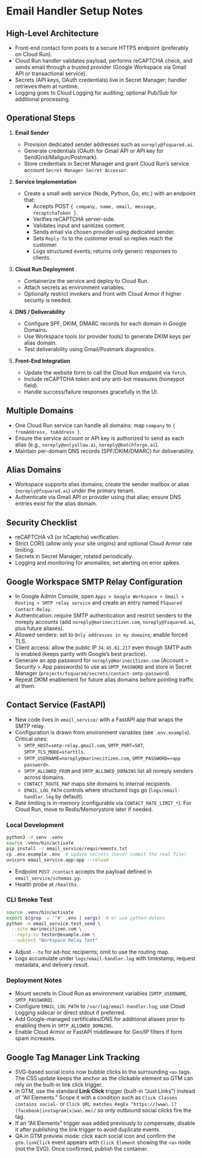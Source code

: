 # Email Handler Setup Notes

## High-Level Architecture
- Front-end contact form posts to a secure HTTPS endpoint (preferably on Cloud Run).
- Cloud Run handler validates payload, performs reCAPTCHA check, and sends email through a trusted provider (Google Workspace via Gmail API or transactional service).
- Secrets (API keys, OAuth credentials) live in Secret Manager; handler retrieves them at runtime.
- Logging goes to Cloud Logging for auditing; optional Pub/Sub for additional processing.

## Operational Steps
1. **Email Sender**
   - Provision dedicated sender addresses such as `noreply@fsquared.ai`.
   - Generate credentials (OAuth for Gmail API or API key for SendGrid/Mailgun/Postmark).
   - Store credentials in Secret Manager and grant Cloud Run’s service account `Secret Manager Secret Accessor`.

2. **Service Implementation**
   - Create a small web service (Node, Python, Go, etc.) with an endpoint that:
     - Accepts POST `{ company, name, email, message, recaptchaToken }`.
     - Verifies reCAPTCHA server-side.
     - Validates input and sanitizes content.
     - Sends email via chosen provider using dedicated sender.
     - Sets `Reply-To` to the customer email so replies reach the customer.
     - Logs structured events; returns only generic responses to clients.

3. **Cloud Run Deployment**
   - Containerize the service and deploy to Cloud Run.
   - Attach secrets as environment variables.
   - Optionally restrict invokers and front with Cloud Armor if higher security is needed.

4. **DNS / Deliverability**
   - Configure SPF, DKIM, DMARC records for each domain in Google Domains.
   - Use Workspace tools (or provider tools) to generate DKIM keys per alias domain.
   - Test deliverability using Gmail/Postmark diagnostics.

5. **Front-End Integration**
   - Update the website form to call the Cloud Run endpoint via `fetch`.
   - Include reCAPTCHA token and any anti-bot measures (honeypot field).
   - Handle success/failure responses gracefully in the UI.

## Multiple Domains
- One Cloud Run service can handle all domains: map `company` to `{ fromAddress, toAddress }`.
- Ensure the service account or API key is authorized to send as each alias (e.g., `noreply@onlyallow.ai`, `noreply@batchforge.ai`).
- Maintain per-domain DNS records (SPF/DKIM/DMARC) for deliverability.

## Alias Domains
- Workspace supports alias domains; create the sender mailbox or alias (`noreply@fsquared.ai`) under the primary tenant.
- Authenticate via Gmail API or provider using that alias; ensure DNS entries exist for the alias domain.

## Security Checklist
- reCAPTCHA v3 (or hCaptcha) verification.
- Strict CORS (allow only your site origins) and optional Cloud Armor rate limiting.
- Secrets in Secret Manager, rotated periodically.
- Logging and monitoring for anomalies; set alerting on error spikes.

## Google Workspace SMTP Relay Configuration
- In Google Admin Console, open `Apps > Google Workspace > Gmail > Routing > SMTP relay service` and create an entry named `FSquared Contact Relay`.
- Authentication: require SMTP authentication and restrict senders to the noreply accounts (add `noreply@marinecitizen.com`, `noreply@fsquared.ai`, plus future aliases).
- Allowed senders: set to `Only addresses in my domains`; enable forced TLS.
- Client access: allow the public IP `34.45.61.217` even though SMTP auth is enabled (keeps parity with Google’s best practice).
- Generate an app password for `noreply@marinecitizen.com` (Account > Security > App passwords) to use as `SMTP_PASSWORD` and store in Secret Manager (`projects/fsquared/secrets/contact-smtp-password`).
- Repeat DKIM enablement for future alias domains before pointing traffic at them.

## Contact Service (FastAPI)
- New code lives in `email_service/` with a FastAPI app that wraps the SMTP relay.
- Configuration is drawn from environment variables (see `.env.example`). Critical ones:
  - `SMTP_HOST=smtp-relay.gmail.com`, `SMTP_PORT=587`, `SMTP_TLS_MODE=starttls`.
  - `SMTP_USERNAME=noreply@marinecitizen.com`, `SMTP_PASSWORD=<app password>`.
  - `SMTP_ALLOWED_FROM` and `SMTP_ALLOWED_DOMAINS` list all noreply senders across domains.
  - `CONTACT_ROUTE_MAP` maps site domains to internal recipients.
  - `EMAIL_LOG_PATH` controls where structured logs go (`logs/email-handler.log` by default).
- Rate limiting is in-memory (configurable via `CONTACT_RATE_LIMIT_*`). For Cloud Run, move to Redis/Memorystore later if needed.

### Local Development
```bash
python3 -m venv .venv
source .venv/bin/activate
pip install -r email_service/requirements.txt
cp .env.example .env  # update secrets (never commit the real file)
uvicorn email_service.app:app --reload
```

- Endpoint `POST /contact` accepts the payload defined in `email_service/schemas.py`.
- Health probe at `/healthz`.

### CLI Smoke Test
```bash
source .venv/bin/activate
export $(grep -v '^#' .env | xargs)  # or use python-dotenv
python -m email_service.test_send \
  --site marinecitizen.com \
  --reply-to tester@example.com \
  --subject "Workspace Relay Test"
```

- Adjust `--to` for ad-hoc recipients; omit to use the routing map.
- Logs accumulate under `logs/email-handler.log` with timestamp, request metadata, and delivery result.

### Deployment Notes
- Mount secrets in Cloud Run as environment variables (`SMTP_USERNAME`, `SMTP_PASSWORD`).
- Configure `EMAIL_LOG_PATH` to `/var/log/email-handler.log`; use Cloud Logging sidecar or direct stdout if preferred.
- Add Google-managed certificates/DNS for additional aliases prior to enabling them in `SMTP_ALLOWED_DOMAINS`.
- Enable Cloud Armor or FastAPI middleware for Geo/IP filters if form spam increases.

## Google Tag Manager Link Tracking
- SVG-based social icons now bubble clicks to the surrounding `<a>` tags. The CSS update keeps the anchor as the clickable element so GTM can rely on the built-in link click trigger.
- In GTM, use the standard **Link Click** trigger (built-in “Just Links”) instead of “All Elements.” Scope it with a condition such as `Click Classes contains social-` or `Click URL matches RegEx ^https://(www\.)?(facebook|instagram|x|wa\.me)/` so only outbound social clicks fire the tag.
- If an “All Elements” trigger was added previously to compensate, disable it after publishing the link trigger to avoid duplicate events.
- QA in GTM preview mode: click each social icon and confirm the `gtm.linkClick` event appears with `Click Element` showing the `<a>` node (not the SVG). Once confirmed, publish the container.
